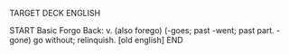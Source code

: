 TARGET DECK
ENGLISH

START
Basic
Forgo
Back: v. (also forego) (-goes; past -went; past part. -gone) go without; relinquish. [old english]
END
